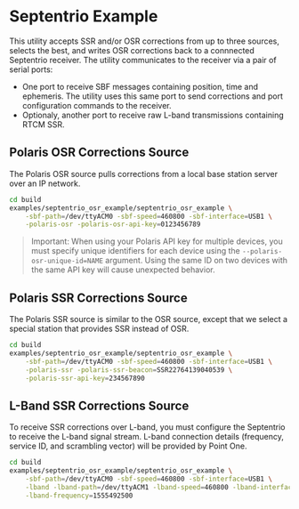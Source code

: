 # Septentrio Example

This utility accepts SSR and/or OSR corrections from up to three sources,
selects the best, and writes OSR corrections back to a connnected Septentrio
receiver.  The utility communicates to the receiver via a pair of serial ports:
- One port to receive SBF messages containing position, time and ephemeris.
  The utility uses this same port to send corrections and port configuration commands to the receiver.
- Optionaly, another port to receive raw L-band transmissions containing RTCM SSR.

## Polaris OSR Corrections Source

The Polaris OSR source pulls corrections from a local base station server over
an IP network.

```bash
cd build
examples/septentrio_osr_example/septentrio_osr_example \
    -sbf-path=/dev/ttyACM0 -sbf-speed=460800 -sbf-interface=USB1 \
    -polaris-osr -polaris-osr-api-key=0123456789
```

> Important: When using your Polaris API key for multiple devices, you must specify unique identifiers for each device
> using the `--polaris-osr-unique-id=NAME` argument. Using the same ID on two devices with the same API key will cause
> unexpected behavior.

## Polaris SSR Corrections Source

The Polaris SSR source is similar to the OSR source, except that we select a
special station that provides SSR instead of OSR.

```bash
cd build
examples/septentrio_osr_example/septentrio_osr_example \
    -sbf-path=/dev/ttyACM0 -sbf-speed=460800 -sbf-interface=USB1 \
    -polaris-ssr -polaris-ssr-beacon=SSR22764139040539 \
    -polaris-ssr-api-key=234567890
```

## L-Band SSR Corrections Source

To receive SSR corrections over L-band, you must configure the Septentrio to receive the L-band signal stream.
L-band connection details (frequency, service ID, and scrambling vector) will be provided by Point One.

```bash
cd build
examples/septentrio_osr_example/septentrio_osr_example \
    -sbf-path=/dev/ttyACM0 -sbf-speed=460800 -sbf-interface=USB1 \
    -lband -lband-path=/dev/ttyACM1 -lband-speed=460800 -lband-interface=USB2 \
    -lband-frequency=1555492500
```
